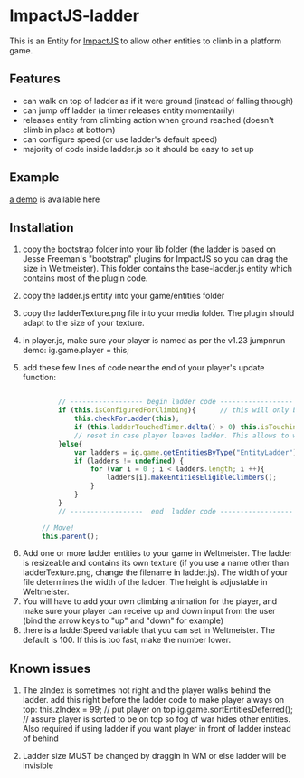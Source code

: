 ImpactJS-ladder
===============

This is an Entity for  [ImpactJS](http://www.impactjs.com) to allow other entities to climb in a platform game.

Features
--------

 * can walk on top of ladder as if it were ground (instead of falling through)
 * can jump off ladder (a timer releases entity momentarily)
 * releases entity from climbing action when ground reached (doesn't climb in place at bottom)
 * can configure speed (or use ladder's default speed)
 * majority of code inside ladder.js so it should be easy to set up


Example
-------
[a demo](http://impactjs.com/forums/private/ladder-entity "Demo")  is available here

Installation
------------
1. copy the bootstrap folder into your lib folder (the ladder is based on Jesse Freeman's "bootstrap" plugins for ImpactJS so you can drag the size in Weltmeister). This folder contains the base-ladder.js entity which contains most of the plugin code.
2. copy the ladder.js entity into your game/entities folder
3. copy the ladderTexture.png file into your media folder. The plugin should adapt to the size of your texture.
4. in player.js, make sure your player is named as per the v1.23 jumpnrun demo: ig.game.player = this;


5. add these few lines of code near the end of your player's update function:

``` javascript

			// ------------------ begin ladder code ------------------
		    if (this.isConfiguredForClimbing){		// this will only be true if level contains a ladder
		        this.checkForLadder(this);
		        if (this.ladderTouchedTimer.delta() > 0) this.isTouchingLadder = false;
		        // reset in case player leaves ladder. This allows to walk across/atop ladder
		    }else{
			    var ladders = ig.game.getEntitiesByType("EntityLadder")
				if (ladders != undefined) {
			    	for (var i = 0 ; i < ladders.length; i ++){
			    		ladders[i].makeEntitiesEligibleClimbers();
			    	}
				}
		    }
		    // ------------------  end  ladder code ------------------

		// Move!
		this.parent();

```

6. Add one or more ladder entities to your game in Weltmeister. The ladder is resizeable and contains its own texture (if you use a name other than ladderTexture.png, change the filename in ladder.js). The width of your file determines the width of the ladder. The height is adjustable in Weltmeister.
7. You will have to add your own climbing animation for the player, and make sure your player can receive up and down input from the user (bind the arrow keys to "up" and "down" for example)
8. there is a ladderSpeed variable that you can set in Weltmeister. The default is 100. If this is too fast, make the number lower.

Known issues
------------
1. The zIndex is sometimes not right and the player walks behind the ladder. add this right before the ladder code to make player always on top:
			this.zIndex = 99; // put player on top
			ig.game.sortEntitiesDeferred();					// assure player is sorted to be on top so fog of war hides other entities. Also required if using ladder if you want player in front of ladder instead of behind

2. Ladder size MUST be changed by draggin in WM or else ladder will be invisible